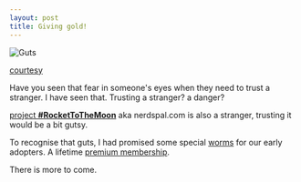 ```yaml
---
layout: post
title: Giving gold!
---
```


![Guts](https://nicklopez322.files.wordpress.com/2014/03/stranger-danger.jpg)

[courtesy](http://knowyourmeme.com/users/jostin-asuncion)

Have you seen that fear in someone's eyes when they need to trust a stranger. I have seen that. Trusting a stranger? a danger?

[project **#RocketToTheMoon**](https://nerdspal.com) aka nerdspal.com is also a stranger, trusting it would be a bit gutsy. 

To recognise that guts, I had promised some special [worms](http://getworm.com/startup/nerdspal/) for our early adopters. A lifetime [premium membership](http://blogx.nerdspal.com/go-premium/).

There is more to come.
